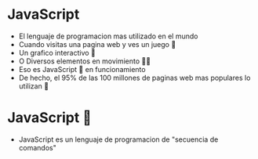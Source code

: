 # JavaScript
* El lenguaje de programacion mas utilizado en el mundo
* Cuando visitas una pagina web y ves un juego 👾
* Un grafico interactivo 📲
* O Diversos elementos en movimiento 🏃‍♀️
* Eso es JavaScript 💛 en funcionamiento
* De hecho, el 95% de las 100 millones de paginas web mas populares lo utilizan 🔎

# JavaScript 💛
* JavaScript es un lenguaje de programacion de "secuencia de comandos"
